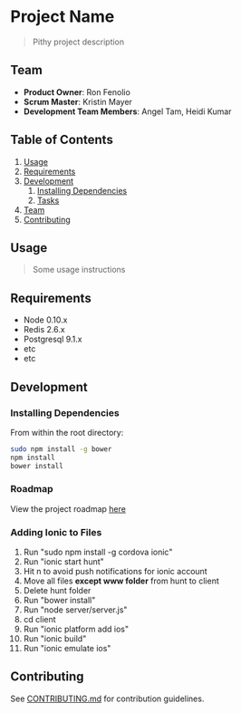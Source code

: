 # Project Name

> Pithy project description

## Team

  - __Product Owner__: Ron Fenolio
  - __Scrum Master__: Kristin Mayer
  - __Development Team Members__: Angel Tam, Heidi Kumar

## Table of Contents

1. [Usage](#Usage)
1. [Requirements](#requirements)
1. [Development](#development)
    1. [Installing Dependencies](#installing-dependencies)
    1. [Tasks](#tasks)
1. [Team](#team)
1. [Contributing](#contributing)

## Usage

> Some usage instructions

## Requirements

- Node 0.10.x
- Redis 2.6.x
- Postgresql 9.1.x
- etc
- etc

## Development

### Installing Dependencies

From within the root directory:

```sh
sudo npm install -g bower
npm install
bower install
```

### Roadmap

View the project roadmap [here](https://github.com/jocular-jaguars/Thesis/issues)

### Adding Ionic to Files

1. Run "sudo npm install -g cordova ionic"
1. Run "ionic start hunt"
1. Hit n to avoid push notifications for ionic account
1. Move all files **except www folder** from hunt to client
1. Delete hunt folder
1. Run "bower install"
1. Run "node server/server.js"
1. cd client
1. Run "ionic platform add ios"
1. Run "ionic build"
1. Run "ionic emulate ios"

## Contributing

See [CONTRIBUTING.md](CONTRIBUTING.md) for contribution guidelines.
